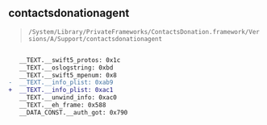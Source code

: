 ## contactsdonationagent

> `/System/Library/PrivateFrameworks/ContactsDonation.framework/Versions/A/Support/contactsdonationagent`

```diff

   __TEXT.__swift5_protos: 0x1c
   __TEXT.__oslogstring: 0xbd
   __TEXT.__swift5_mpenum: 0x8
-  __TEXT.__info_plist: 0xab9
+  __TEXT.__info_plist: 0xac1
   __TEXT.__unwind_info: 0xac0
   __TEXT.__eh_frame: 0x588
   __DATA_CONST.__auth_got: 0x790

```
